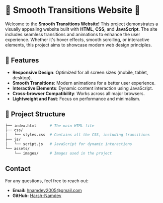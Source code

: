 # 🌟 Smooth Transitions Website 🌟

Welcome to the **Smooth Transitions Website**! This project demonstrates a visually appealing website built with **HTML**, **CSS**, and **JavaScript**. The site includes seamless transitions and animations to enhance the user experience. Whether it's hover effects, smooth scrolling, or interactive elements, this project aims to showcase modern web design principles.
 

## 🚀 Features

- **Responsive Design**: Optimized for all screen sizes (mobile, tablet, desktop).
- **Smooth Transitions**: Modern animations for a better user experience.
- **Interactive Elements**: Dynamic content interaction using JavaScript.
- **Cross-browser Compatibility**: Works across all major browsers.
- **Lightweight and Fast**: Focus on performance and minimalism.

## 📁 Project Structure

```bash
├── index.html      # The main HTML file
├── css/
│   └── styles.css  # Contains all the CSS, including transitions
├── js/
│   └── script.js   # JavaScript for dynamic interactions
└── assets/
    └── images/     # Images used in the project
```


## **Contact**

For any questions, feel free to reach out:

- **Email:** hnamdev2005@gmail.com 
- **GitHub:** [Harsh-Namdev](https://github.com/harshnamd)
